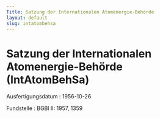 ```yaml
---
Title: Satzung der Internationalen Atomenergie-Behörde
layout: default
slug: intatombehsa
---
```


# Satzung der Internationalen Atomenergie-Behörde (IntAtomBehSa)

Ausfertigungsdatum
:   1956-10-26

Fundstelle
:   BGBl II: 1957, 1359


